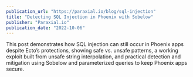 ```yaml
---
publication_url: "https://paraxial.io/blog/sql-injection"
title: "Detecting SQL Injection in Phoenix with Sobelow"
publisher: "Paraxial.io"
publication_date: "2022-10-06"
---
```


This post demonstrates how SQL injection can still occur in Phoenix apps despite
Ecto’s protections, showing safe vs. unsafe patterns, a working exploit built
from unsafe string interpolation, and practical detection and mitigation using
Sobelow and parameterized queries to keep Phoenix apps secure.

